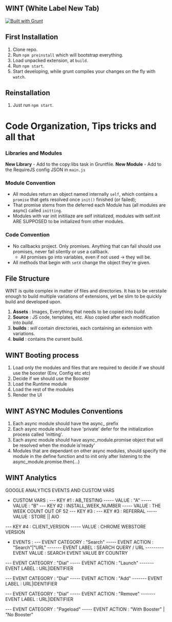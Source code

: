 WINT (White Label New Tab)
--------------------------

[![Built with Grunt](https://cdn.gruntjs.com/builtwith.png)](http://gruntjs.com/)

## First Installation

1. Clone repo.
2. Run `npm preinstall` which will bootstrap everything.
3. Load unpacked extension, at `build`.
4. Run `npm start`.
5. Start developing, while grunt compiles your changes on the fly with `watch`.

## Reinstallation

1. Just run `npm start`.

# Code Organization, Tips tricks and all that

### Libraries and Modules

**New Library** - Add to the copy:libs task in Gruntfile.
**New Module**  - Add to the RequireJS config JSON in `main.js`

### Module Convention

- All modules return an object named internally `self`, which contains a `promise` that gets resolved once `init()` finished (or failed);
- That promise stems from the deferred each Module has (all modules are async) called `initting`.
- Modules with var init initiliaze are self initialized, modules with self.init ARE SUPPOSED to be initialized from other modules.

### Code Convention

- No callbacks project. Only promises. Anything that can fail should use promises, never fail silently or use a callback.
    - All promises go into variables, even if not used -> they will be.
- All methods that begin with `setX` change the object they're given.

## File Structure

WINT is quite complex in matter of files and directories. It has to be verstaile enough to build multiple variations of extensions, yet be slim to be quickly build and developed upon.

1. **Assets** : Images, Everything that needs to be copied into *build*.
2. **Source** : JS code, templates, etc. Also copied after each modification into *build*.
3. **builds** : *will* contain directories, each containing an extension with variations.
4. **buiid**  : contains the current build.


## WINT Booting process

1. Load only the modules and files that are required to decide if we should use the booster (Env, Config etc etc)
2. Decide if we should use the Booster
3. Load the Runtime module
4. Load the rest of the modules
5. Render the UI


## WINT ASYNC Modules Conventions

1. Each async module should have the async_ prefix
2. Each async module should have 'private' defer for the initialization process called 'initting'.
3. Each async module should have async_module.promise object that will be resolved when the module is'ready'
4. Modules that are dependant on other async modules, should specify the module in the define function and
   to init only after listening to the async_module.promise.then(...)

## WINT Analytics

GOOGLE ANALYTICS EVENTS AND CUSTOM VARS
- CUSTOM VARS :
--- KEY #1 : AB_TESTING
----- VALUE : "A"
----- VALUE : "B"
--- KEY #2 : INSTALL_WEEK_NUMBER
----- VALUE : THE WEEK COUNT OUT OF 52
--- KEY #3 :
--- KEY #3 : REFERRAL
----- VALUE : STORE || AIO

--- KEY #4 : CLIENT_VERSION
----- VALUE : CHROME WEBSTORE VERSION

- EVENTS :
--- EVENT CATEGORY : "Search"
----- EVENT ACTION : "Search"|"URL"
------- EVENT LABEL : SEARCH QUERY / URL
--------- EVENT VALUE : SEARCH EVENT VALUE BY COUNTRY

--- EVENT CATEGORY : "Dial"
----- EVENT ACTION : "Launch"
------- EVENT LABEL : URL|IDENTIFIER

--- EVENT CATEGORY : "Dial"
----- EVENT ACTION : "Add"
------- EVENT LABEL : URL|IDENTIFIER

--- EVENT CATEGORY : "Dial"
----- EVENT ACTION : "Remove"
------- EVENT LABEL : URL|IDENTIFIER


--- EVENT CATEGORY : "Pageload"
----- EVENT ACTION : "With Booster" | "No Booster"

